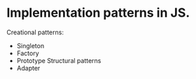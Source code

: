 # Implementation patterns in JS.

Creational patterns:
- Singleton
- Factory
- Prototype
Structural patterns
- Adapter
